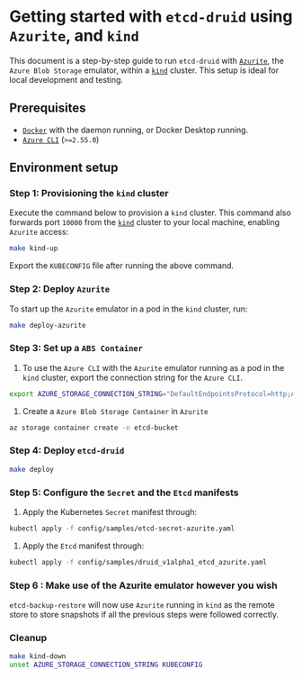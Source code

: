 # Getting started with `etcd-druid` using `Azurite`, and `kind`

This document is a step-by-step guide to run `etcd-druid` with [`Azurite`](https://github.com/Azure/Azurite#introduction), the `Azure Blob Storage` emulator, within a [`kind`](https://kind.sigs.k8s.io/) cluster. This setup is ideal for local development and testing.

## Prerequisites

- [`Docker`](https://www.docker.com/products/docker-desktop/) with the daemon running, or Docker Desktop running.
- [`Azure CLI`](https://learn.microsoft.com/en-us/cli/azure/install-azure-cli) (`>=2.55.0`)

## Environment setup

### Step 1: Provisioning the `kind` cluster

Execute the command below to provision a `kind` cluster. This command also forwards port `10000` from the [`kind`](../../hack/e2e-test/infrastructure/kind/cluster.yaml) cluster to your local machine, enabling `Azurite` access:

``` bash
make kind-up
```

Export the `KUBECONFIG` file after running the above command.

### Step 2: Deploy `Azurite`

To start up the `Azurite` emulator in a pod in the `kind` cluster, run:

``` bash
make deploy-azurite
```

### Step 3: Set up a `ABS Container`

1. To use the `Azure CLI` with the `Azurite` emulator running as a pod in the `kind` cluster, export the connection string for the `Azure CLI`.

 ``` bash
 export AZURE_STORAGE_CONNECTION_STRING="DefaultEndpointsProtocol=http;AccountName=devstoreaccount1;AccountKey=Eby8vdM02xNOcqFlqUwJPLlmEtlCDXJ1OUzFT50uSRZ6IFsuFq2UVErCz4I6tq/K1SZFPTOtr/KBHBeksoGMGw==;BlobEndpoint=http://127.0.0.1:10000/devstoreaccount1;"
 ```

1. Create a `Azure Blob Storage Container` in `Azurite`

``` bash
az storage container create -n etcd-bucket
```

### Step 4: Deploy `etcd-druid`

``` bash
make deploy
```

### Step 5: Configure the `Secret` and the `Etcd` manifests

1. Apply the Kubernetes `Secret` manifest through:

``` bash
kubectl apply -f config/samples/etcd-secret-azurite.yaml
```

1. Apply the `Etcd` manifest through:

``` bash
kubectl apply -f config/samples/druid_v1alpha1_etcd_azurite.yaml
```

### Step 6 : Make use of the Azurite emulator however you wish

`etcd-backup-restore` will now use `Azurite` running in `kind` as the remote store to store snapshots if all the previous steps were followed correctly.

### Cleanup

```bash
make kind-down
unset AZURE_STORAGE_CONNECTION_STRING KUBECONFIG
```

